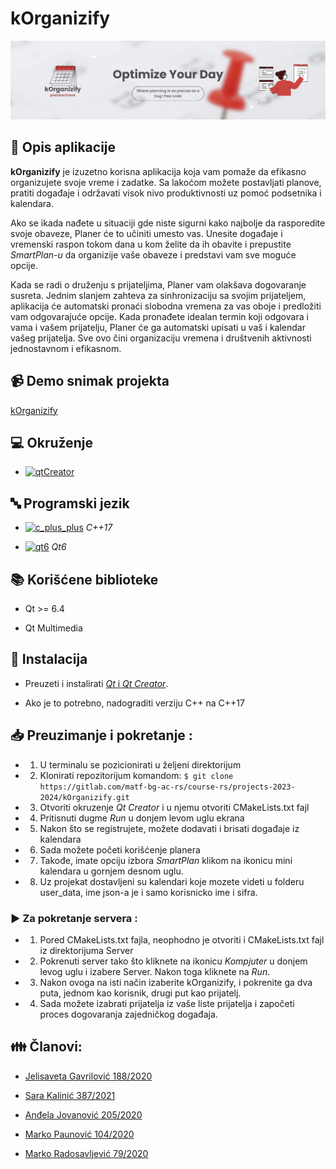 # kOrganizify

  

![kOrganizify Poster](kOrganizify/resources/images/kOrganizifyPoster.png)

  

## :memo: Opis aplikacije
**kOrganizify** je izuzetno korisna aplikacija koja vam pomaže da efikasno organizujete svoje vreme i zadatke. Sa lakoćom možete postavljati planove, pratiti događaje i održavati visok nivo produktivnosti uz pomoć podsetnika i kalendara.

  

Ako se ikada nađete u situaciji gde niste sigurni kako najbolje da rasporedite svoje obaveze, Planer će to učiniti umesto vas. Unesite događaje i vremenski raspon tokom dana u kom želite da ih obavite i prepustite *SmartPlan-u* da organizije vaše obaveze i predstavi vam sve moguće opcije. 
  

Kada se radi o druženju s prijateljima, Planer vam olakšava dogovaranje susreta. Jednim slanjem zahteva za sinhronizaciju sa svojim prijateljem, aplikacija će automatski pronaći slobodna vremena za vas oboje i predložiti vam odgovarajuće opcije. Kada pronađete idealan termin koji odgovara i vama i vašem prijatelju, Planer će ga automatski upisati u vaš i kalendar vašeg prijatelja. Sve ovo čini organizaciju vremena i društvenih aktivnosti jednostavnom i efikasnom.

  

## :video_camera: Demo snimak projekta

[kOrganizify](https://www.youtube.com/watch?v=osjZg6V7cFo) <br> 

  

## :computer: Okruženje

- [![qtCreator](https://img.shields.io/badge/IDE-Qt_Creator-olivia)](https://www.qt.io/download) <br>

  

## :abc: Programski jezik

- [![c_plus_plus](https://img.shields.io/badge/Language-C%2B%2B-red)](https://www.cplusplus.com/) *C++17*  <br>

- [![qt6](https://img.shields.io/badge/Framework-Qt6-blue)](https://doc.qt.io/qt-6/) *Qt6*  <br>

  

## :books: Korišćene biblioteke

- Qt >= 6.4

- Qt Multimedia

  

## :wrench: Instalacija

- Preuzeti i instalirati [*Qt* i *Qt Creator*](https://www.qt.io/download).

- Ako je to potrebno, nadograditi verziju C++ na C++17 <br>

  
  
## :inbox_tray: Preuzimanje i pokretanje :

-  1. U terminalu se pozicionirati u željeni direktorijum

-  2. Klonirati repozitorijum komandom: `$ git clone https://gitlab.com/matf-bg-ac-rs/course-rs/projects-2023-2024/kOrganizify.git`

-  3. Otvoriti okruzenje *Qt Creator* i u njemu otvoriti CMakeLists.txt fajl

-  4. Pritisnuti dugme *Run* u donjem levom uglu ekrana <br>

-  5. Nakon što se registrujete, možete dodavati i brisati događaje iz kalendara

-  6. Sada možete početi korišćenje planera

-  7. Takođe, imate opciju izbora *SmartPlan* klikom na ikonicu mini kalendara u gornjem desnom uglu.

-  8. Uz projekat dostavljeni su kalendari koje mozete videti u folderu user_data, ime json-a je i samo korisnicko ime i sifra.   
  

### :arrow_forward: Za pokretanje servera :

-  1. Pored CMakeLists.txt fajla, neophodno je otvoriti i CMakeLists.txt fajl iz direktorijuma Server

-  2. Pokrenuti server tako što kliknete na ikonicu *Kompjuter* u donjem levog uglu i izabere Server. Nakon toga kliknete na *Run*.

-  3. Nakon ovoga na isti način izaberite kOrganizify, i pokrenite ga dva puta, jednom kao korisnik, drugi put kao prijatelj.

-  4. Sada možete izabrati prijatelja iz vaše liste prijatelja i započeti proces dogovaranja zajedničkog događaja.

  

## :family: Članovi:

-  <a  href="https://gitlab.com/jelisavetagavrilovic">Jelisaveta Gavrilović 188/2020</a>

-  <a  href="https://gitlab.com/sarakalinic24">Sara Kalinić 387/2021</a>

-  <a  href="https://gitlab.com/andjixi">Anđela Jovanović 205/2020</a>

-  <a  href="https://gitlab.com/markopaunovic1414">Marko Paunović 104/2020</a>

-  <a  href="https://gitlab.com/Markic01">Marko Radosavljević 79/2020</a>
